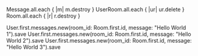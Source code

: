 Message.all.each { |m| m.destroy }
UserRoom.all.each { |ur| ur.delete }
Room.all.each { |r| r.destroy }

User.first.messages.new(room_id: Room.first.id, message: "Hello World 1").save
User.first.messages.new(room_id: Room.first.id, message: "Hello World 2").save
User.first.messages.new(room_id: Room.first.id, message: "Hello World 3").save


